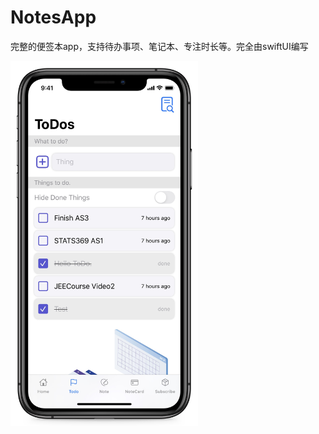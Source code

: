# NotesApp
完整的便签本app，支持待办事项、笔记本、专注时长等。完全由swiftUI编写


<img src="https://github.com/dyeeee/NotesApp/blob/master/A17817B53082F53ED584960716FE6053.JPG" width="300"/>
